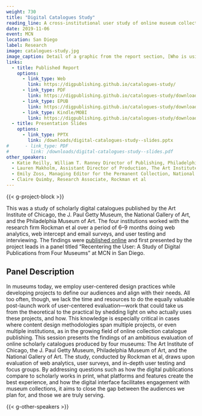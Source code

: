 ```yaml
---
weight: 730
title: "Digital Catalogues Study"
reading_line: A cross-institutional user study of online museum collection catalogues
date: 2019-11-06
event: MCN
location: San Diego
label: Research 
image: catalogues-study.jpg
image_caption: Detail of a graphic from the report section, [Who is using the catalogues?](https://digpublishing.github.io/catalogues-study/marketing-and-demographics/who/).
links:
  - title: Published Report
    options:
      - link_type: Web
        link: https://digpublishing.github.io/catalogues-study/
      - link_type: PDF
        link: https://digpublishing.github.io/catalogues-study/downloads/digital-catalogues-study--2019.pdf
      - link_type: EPUB
        link: https://digpublishing.github.io/catalogues-study/downloads/digital-catalogues-study--2019.epub
      - link_type: Kindle/MOBI
        link: https://digpublishing.github.io/catalogues-study/downloads/digital-catalogues-study--2019.mobi
  - title: Presentation Slides
    options:
      - link_type: PPTX
        link: /downloads/digital-catalogues-study--slides.pptx
#      - link_type: PDF
#        link: /downloads/digital-catalogues-study--slides.pdf
other_speakers:
  - Katie Reilly, William T. Ranney Director of Publishing, Philadelphia Museum of Art
  - Lauren Makholm, Assistant Director of Production, The Art Institute of Chicago
  - Emily Zoss, Managing Editor for the Permanent Collection, National Gallery of Art
  - Claire Quimby, Research Associate, Rockman et al 
---
```


{{< g-project-block >}}

This was a study of scholarly digital catalogues published by the Art Institute of Chicago, the J. Paul Getty Museum, the National Gallery of Art, and the Philadelphia Museum of Art. The four institutions worked with the research firm Rockman et al over a period of 6–9 months doing web analytics, web intercept and email surveys, and user testing and interviewing. The findings were [published online](https://digpublishing.github.io/catalogues-study/) and first presented by the project leads in a panel titled “Recentering the User: A Study of Digital Publications from Four Museums” at MCN in San Diego.

## Panel Description

In museums today, we employ user-centered design practices while developing projects to define our audiences and align with their needs. All too often, though, we lack the time and resources to do the equally valuable post-launch work of user-centered evaluation—work that could take us from the theoretical to the practical by shedding light on who actually uses these projects, and how. This knowledge is especially critical in cases where content design methodologies span multiple projects, or even multiple institutions, as in the growing field of online collection catalogue publishing. This session presents the findings of an ambitious evaluation of online scholarly catalogues produced by four museums: The Art Institute of Chicago, the J. Paul Getty Museum, Philadelphia Museum of Art, and the National Gallery of Art. The study, conducted by Rockman et al, draws upon evaluation of web analytics, user surveys, and in-depth user testing and focus groups. By addressing questions such as how the digital publications compare to scholarly works in print, what platforms and features create the best experience, and how the digital interface facilitates engagement with museum collections, it aims to close the gap between the audiences we plan for, and those we are truly serving. 

{{< g-other-speakers >}}
